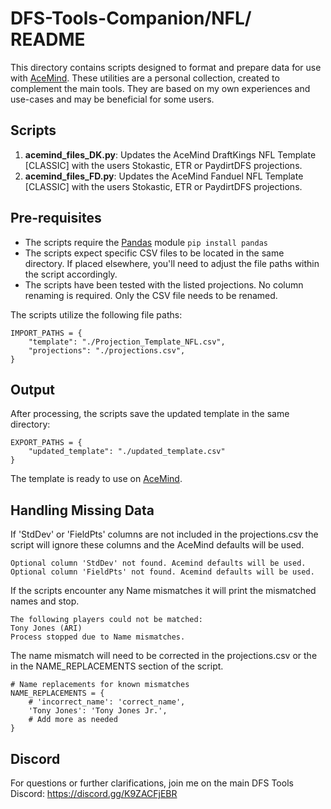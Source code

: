 # DFS-Tools-Companion/NFL/ README

This directory contains scripts designed to format and prepare data for use with [AceMind](https://acemind.io/). These utilities are a personal collection, created to complement the main tools. They are based on my own experiences and use-cases and may be beneficial for some users.

## Scripts

1. **acemind_files_DK.py**: Updates the AceMind DraftKings NFL Template [CLASSIC] with the users Stokastic, ETR or PaydirtDFS projections.
2. **acemind_files_FD.py**: Updates the AceMind Fanduel NFL Template [CLASSIC] with the users Stokastic, ETR or PaydirtDFS projections.

## Pre-requisites

- The scripts require the [Pandas](https://pandas.pydata.org/pandas-docs/stable/getting_started/install.html) module `pip install pandas` 
- The scripts expect specific CSV files to be located in the same directory. If placed elsewhere, you'll need to adjust the file paths within the script accordingly.
- The scripts have been tested with the listed projections. No column renaming is required. Only the CSV file needs to be renamed. 

The scripts utilize the following file paths:

```
IMPORT_PATHS = {
    "template": "./Projection_Template_NFL.csv",
    "projections": "./projections.csv",
}
```

## Output
After processing, the scripts save the updated template in the same directory:

```
EXPORT_PATHS = {
    "updated_template": "./updated_template.csv"
}
```
The template is ready to use on [AceMind](https://acemind.io/).

## Handling Missing Data
If 'StdDev' or 'FieldPts' columns are not included in the projections.csv the script will ignore these columns and the AceMind defaults will be used.
```
Optional column 'StdDev' not found. Acemind defaults will be used.
Optional column 'FieldPts' not found. Acemind defaults will be used.
```

If the scripts encounter any Name mismatches it will print the mismatched names and stop.
```
The following players could not be matched:
Tony Jones (ARI)
Process stopped due to Name mismatches.
```
The name mismatch will need to be corrected in the projections.csv or the in the NAME_REPLACEMENTS section of the script.
```
# Name replacements for known mismatches
NAME_REPLACEMENTS = {
    # 'incorrect_name': 'correct_name',
    'Tony Jones': 'Tony Jones Jr.', 
    # Add more as needed
}
```

## Discord
For questions or further clarifications, join me on the main DFS Tools Discord: https://discord.gg/K9ZACFjEBR

